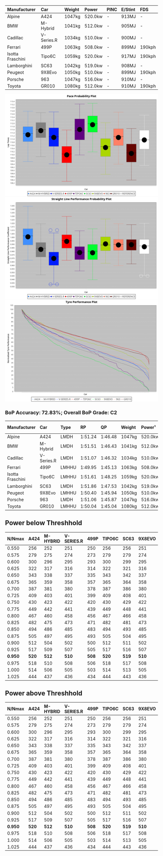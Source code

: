 | Manufacturer     | Car        | Weight | Power   | PINC    | E/Stint | FDS     |
|:-|:-|:-|:-|:-|:-|:-|
| Alpine           | A424       | 1047kg | 520.0kw |    -    | 913MJ   |    -    |
| BMW              | M-Hybrid   | 1041kg | 512.0kw |    -    | 905MJ   |    -    |
| Cadillac         | V-Series.R | 1034kg | 510.0kw |    -    | 900MJ   |    -    |
| Ferrari          | 499P       | 1063kg | 508.0kw |    -    | 899MJ   | 190kph  |
| Isotta Fraschini | Tipo6C     | 1059kg | 520.0kw |    -    | 917MJ   | 190kph  |
| Lamborghini      | SC63       | 1042kg | 519.0kw |    -    | 908MJ   |    -    |
| Peugeot          | 9X8Evo     | 1050kg | 510.0kw |    -    | 899MJ   | 190kph  |
| Porsche          | 963        | 1047kg | 516.0kw |    -    | 910MJ   |    -    |
| Toyota           | GR010      | 1080kg | 512.0kw |    -    | 910MJ   | 190kph  |

![PACECHART](./IMG/CUSTOM.png)
![STRAIGHTLINEPERFORMANCECHART](./IMG/CUSTOM_sp.png)
![TYREPERFORMANCECHART](./IMG/CUSTOM_tw.png)

### BoP Accuracy: 72.83%; Overall BoP Grade: C2
| Manufacturer     | Car        | Type  | RP      | QP      | Weight | Power¹  | Threshhold | PINC    | Power²   | E/Stint | AVG Vmax  | FDS     | RDLC | L/Stint | BOP-Grade | Model Accuracy | Model Points | Match%  | SimDiff |
|:-|:-|:-|:-|:-|:-|:-|:-|:-|:-|:-|:-|:-|:-|:-|:-|:-|:-|:-|:-|
| Alpine           | A424       | LMDH  | 1:51.24 | 1:46.48 | 1047kg | 520.0kw | 210.0kph   |    -    | 520.00kw |  913MJ  | 292.19kph |    -    | 1.01 | 34      | +B1       | 100.00%        | 946          | 85.73%  | #       |
| BMW              | M-Hybrid   | LMDH  | 1:51.51 | 1:46.43 | 1041kg | 512.0kw | 210.0kph   |    -    | 512.00kw |  905MJ  | 289.03kph |    -    | 1.02 | 34      | +B1       | 100.00%        | 1998         | 88.27%  | #       |
| Cadillac         | V-Series.R | LMDH  | 1:51.07 | 1:46.32 | 1034kg | 510.0kw | 210.0kph   |    -    | 510.00kw |  900MJ  | 287.08kph |    -    | 1.03 | 34      | +A2       | 98.11%         | 3991         | 90.90%  | +1.19   |
| Ferrari          | 499P       | LMHHU | 1:49.95 | 1:45.13 | 1063kg | 508.0kw | 210.0kph   |    -    | 508.00kw |  899MJ  | 289.23kph | 190kph  | 1.03 | 34      | -E2       | 98.72%         | 4180         | 52.93%  | +1.92   |
| Isotta Fraschini | Tipo6C     | LMHHU | 1:51.61 | 1:48.25 | 1059kg | 520.0kw | 210.0kph   |    -    | 520.00kw |  917MJ  | 288.35kph | 190kph  | 1.04 | 34      | +Ω1       | 97.73%         | 129          | 46.43%  | #       |
| Lamborghini      | SC63       | LMDH  | 1:51.86 | 1:47.53 | 1042kg | 519.0kw | 210.0kph   |    -    | 519.00kw |  908MJ  | 288.99kph |    -    | 1.04 | 34      | +E1       | 100.00%        | 784          | 59.74%  | #       |
| Peugeot          | 9X8Evo     | LMHHU | 1:50.40 | 1:45.94 | 1050kg | 510.0kw | 210.0kph   |    -    | 510.00kw |  899MJ  | 289.55kph | 190kph  | 1.01 | 34      | -C2       | 100.00%        | 636          | 74.57%  | #       |
| Porsche          | 963        | LMDH  | 1:51.06 | 1:45.87 | 1047kg | 516.0kw | 210.0kph   |    -    | 516.00kw |  910MJ  | 290.10kph |    -    | 1.01 | 34      | ~A1       | 99.91%         | 11713        | 100.00% | +0.67   |
| Toyota           | GR010      | LMHHU | 1:50.04 | 1:45.04 | 1080kg | 512.0kw | 210.0kph   |    -    | 512.00kw |  910MJ  | 288.01kph | 190kph  | 1.00 | 34      | -E1       | 99.90%         | 3123         | 56.88%  | +1.58   |

## Power below Threshhold
| N/Nmax    | A424    | M-HYBRID | V-SERIES.R | 499P    | TIPO6C  | SC63    | 9X8EVO  | 963     | GR010   |
|:-|:-|:-|:-|:-|:-|:-|:-|:-|:-|
|  0.550    |  256    |  252     |  251       |  250    |  256    |  256    |  251    |  254    |  252    |
|  0.575    |  279    |  275     |  274       |  273    |  279    |  279    |  274    |  277    |  275    |
|  0.600    |  300    |  296     |  295       |  293    |  300    |  299    |  295    |  298    |  296    |
|  0.625    |  322    |  317     |  316       |  314    |  322    |  321    |  316    |  319    |  317    |
|  0.650    |  343    |  338     |  337       |  335    |  343    |  342    |  337    |  340    |  338    |
|  0.675    |  365    |  359     |  358       |  357    |  365    |  364    |  358    |  362    |  359    |
|  0.700    |  387    |  381     |  380       |  378    |  387    |  386    |  380    |  384    |  381    |
|  0.725    |  409    |  403     |  401       |  399    |  409    |  408    |  401    |  406    |  403    |
|  0.750    |  430    |  423     |  422       |  420    |  430    |  429    |  422    |  427    |  423    |
|  0.775    |  449    |  442     |  441       |  439    |  449    |  448    |  441    |  446    |  442    |
|  0.800    |  467    |  460     |  458       |  456    |  467    |  466    |  458    |  463    |  460    |
|  0.825    |  482    |  475     |  473       |  471    |  482    |  481    |  473    |  478    |  475    |
|  0.850    |  494    |  486     |  485       |  483    |  494    |  493    |  485    |  490    |  486    |
|  0.875    |  505    |  497     |  495       |  493    |  505    |  504    |  495    |  501    |  497    |
|  0.900    |  512    |  504     |  502       |  500    |  512    |  511    |  502    |  508    |  504    |
|  0.925    |  517    |  509     |  507       |  505    |  517    |  516    |  507    |  513    |  509    |
| **0.950** | **520** | **512**  | **510**    | **508** | **520** | **519** | **510** | **516** | **512** |
|  0.975    |  518    |  510     |  508       |  506    |  518    |  517    |  508    |  514    |  510    |
|  1.000    |  514    |  506     |  505       |  503    |  514    |  513    |  505    |  510    |  506    |
|  1.025    |  444    |  437     |  436       |  434    |  444    |  443    |  436    |  441    |  437    |

## Power above Threshhold
| N/Nmax    | A424    | M-HYBRID | V-SERIES.R | 499P    | TIPO6C  | SC63    | 9X8EVO  | 963     | GR010   |
|:-|:-|:-|:-|:-|:-|:-|:-|:-|:-|
|  0.550    |  256    |  252     |  251       |  250    |  256    |  256    |  251    |  254    |  252    |
|  0.575    |  279    |  275     |  274       |  273    |  279    |  279    |  274    |  277    |  275    |
|  0.600    |  300    |  296     |  295       |  293    |  300    |  299    |  295    |  298    |  296    |
|  0.625    |  322    |  317     |  316       |  314    |  322    |  321    |  316    |  319    |  317    |
|  0.650    |  343    |  338     |  337       |  335    |  343    |  342    |  337    |  340    |  338    |
|  0.675    |  365    |  359     |  358       |  357    |  365    |  364    |  358    |  362    |  359    |
|  0.700    |  387    |  381     |  380       |  378    |  387    |  386    |  380    |  384    |  381    |
|  0.725    |  409    |  403     |  401       |  399    |  409    |  408    |  401    |  406    |  403    |
|  0.750    |  430    |  423     |  422       |  420    |  430    |  429    |  422    |  427    |  423    |
|  0.775    |  449    |  442     |  441       |  439    |  449    |  448    |  441    |  446    |  442    |
|  0.800    |  467    |  460     |  458       |  456    |  467    |  466    |  458    |  463    |  460    |
|  0.825    |  482    |  475     |  473       |  471    |  482    |  481    |  473    |  478    |  475    |
|  0.850    |  494    |  486     |  485       |  483    |  494    |  493    |  485    |  490    |  486    |
|  0.875    |  505    |  497     |  495       |  493    |  505    |  504    |  495    |  501    |  497    |
|  0.900    |  512    |  504     |  502       |  500    |  512    |  511    |  502    |  508    |  504    |
|  0.925    |  517    |  509     |  507       |  505    |  517    |  516    |  507    |  513    |  509    |
| **0.950** | **520** | **512**  | **510**    | **508** | **520** | **519** | **510** | **516** | **512** |
|  0.975    |  518    |  510     |  508       |  506    |  518    |  517    |  508    |  514    |  510    |
|  1.000    |  514    |  506     |  505       |  503    |  514    |  513    |  505    |  510    |  506    |
|  1.025    |  444    |  437     |  436       |  434    |  444    |  443    |  436    |  441    |  437    |
